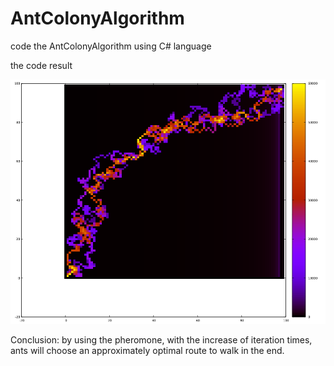 # AntColonyAlgorithm

code the AntColonyAlgorithm using C# language


the code result

![name-of-you-image](https://github.com/AlanYangYi/AntColonyAlgorithm/blob/main/result.png?raw=true)


Conclusion: by using the pheromone, with the increase of iteration times, ants will choose an approximately optimal route to walk in the end.
